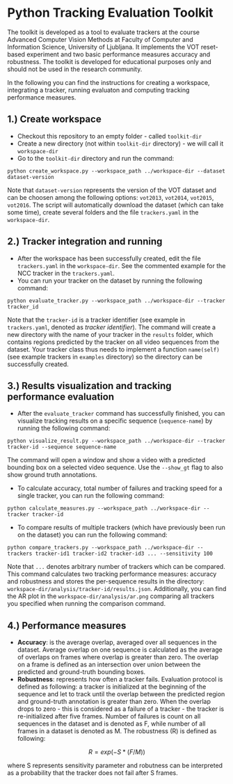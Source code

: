 # Python Tracking Evaluation Toolkit

The toolkit is developed as a tool to evaluate trackers at the course Advanced Computer Vision Methods at Faculty of Computer and Information Science, University of Ljubljana. It implements the VOT reset-based experiment and two basic performance measures accuracy and robustness. The toolkit is developed for educational purposes only and should not be used in the research community.

In the following you can find the instructions for creating a workspace, integrating a tracker, running evaluaton and computing tracking performance measures.

## 1.) Create workspace
- Checkout this repository to an empty folder - called `toolkit-dir` </br>
- Create a new directory (not within `toolkit-dir` directory) - we will call it `workspace-dir` </br>
- Go to the `toolkit-dir` directory and run the command: 
```console
python create_workspace.py --workspace_path ../workspace-dir --dataset dataset-version
```
Note that `dataset-version` represents the version of the VOT dataset and can be choosen among the following options: `vot2013`, `vot2014`, `vot2015`, `vot2016`. The script will automatically download the dataset (which can take some time), create several folders and the file `trackers.yaml` in the `workspace-dir`. 

## 2.) Tracker integration and running
- After the workspace has been successfully created, edit the file `trackers.yaml` in the `workspace-dir`. See the commented example for the NCC tracker in the `trackers.yaml`.
- You can run your tracker on the dataset by running the following command:
```console
python evaluate_tracker.py --workspace_path ../workspace-dir --tracker tracker_id
```
Note that the `tracker-id` is a tracker identifier (see example in `trackers.yaml`, denoted as <i>tracker identifier</i>). The command will create a new directory with the name of your tracker in the `results` folder, which contains regions predicted by the tracker on all video sequences from the dataset. Your tracker class thus needs to implement a function `name(self)` (see example trackers in `examples` directory) so the directory can be successfully created.

## 3.) Results visualization and tracking performance evaluation
- After the `evaluate_tracker` command has successfully finished, you can visualize tracking results on a specific sequence (`sequence-name`) by running the following command:
```console
python visualize_result.py --workspace_path ../workspace-dir --tracker tracker-id --sequence sequence-name
```
The command will open a window and show a video with a predicted bounding box on a selected video sequence. Use the `--show_gt` flag to also show ground truth annotations.
- To calculate accuracy, total number of failures and tracking speed for a single tracker, you can run the following command:
```console
python calculate_measures.py --workspace_path ../workspace-dir --tracker tracker-id
```
- To compare results of multiple trackers (which have previously been run on the dataset) you can run the following command:
```console
python compare_trackers.py --workspace_path ../workspace-dir --trackers tracker-id1 tracker-id2 tracker-id3 ... --sensitivity 100
```
Note that `...` denotes arbitrary number of trackers which can be compared. This command calculates two tracking performance measures: accuracy and robustness and stores the per-sequence results in the directory: `workspace-dir/analysis/tracker-id/results.json`. Additionally, you can find the AR plot in the `workspace-dir/analysis/ar.png` comparing all trackers you specified when running the comparison command.

## 4.) Performance measures
- <b>Accuracy</b>: is the average overlap, averaged over all sequences in the dataset. Average overlap on one sequence is calculated as the average of overlaps on frames where overlap is greater than zero. The overlap on a frame is defined as an intersection over union between the predicted and ground-truth bounding boxes.
- <b>Robustness</b>: represents how often a tracker fails. Evaluation protocol is defined as following: a tracker is initialized at the beginning of the sequence and let to track until the overlap between the predicted region and ground-truth annotation is greater than zero. When the overlap drops to zero - this is considered as a failure of a tracker - the tracker is re-initialized after five frames. Number of failures is count on all sequences in the dataset and is denoted as F, while number of all frames in a dataset is denoted as M. The robustness (R) is defined as following:
```math
R = exp(- S * (F / M))
```
where S represents sensitivity parameter and robutness can be interpreted as a probability that the tracker does not fail after S frames.

